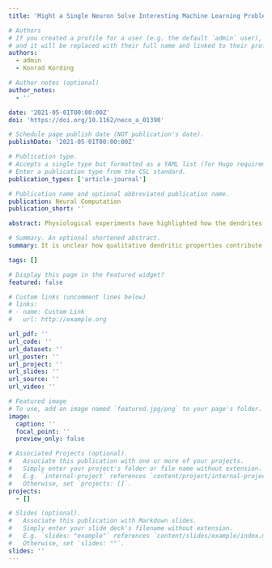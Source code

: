 ```yaml
---
title: 'Might a Single Neuron Solve Interesting Machine Learning Problems Through Successive Computations on Its Dendritic Tree?'

# Authors
# If you created a profile for a user (e.g. the default `admin` user), write the username (folder name) here
# and it will be replaced with their full name and linked to their profile.
authors:
  - admin
  - Konrad Kording

# Author notes (optional)
author_notes:
  - ''

date: '2021-05-01T00:00:00Z'
doi: 'https://doi.org/10.1162/neco_a_01390'

# Schedule page publish date (NOT publication's date).
publishDate: '2021-05-01T00:00:00Z'

# Publication type.
# Accepts a single type but formatted as a YAML list (for Hugo requirements).
# Enter a publication type from the CSL standard.
publication_types: ['article-journal']

# Publication name and optional abbreviated publication name.
publication: Neural Computation
publication_short: ''

abstract: Physiological experiments have highlighted how the dendrites of biological neurons can nonlinearly process distributed synaptic inputs. However, it is unclear how aspects of a dendritic tree, such as its branched morphology or its repetition of presynaptic inputs, determine neural computation beyond this apparent nonlinearity. Here we use a simple model where the dendrite is implemented as a sequence of thresholded linear units. We manipulate the architecture of this model to investigate the impacts of binary branching constraints and repetition of synaptic inputs on neural computation. We find that models with such manipulations can perform well on machine learning tasks, such as Fashion MNIST or Extended MNIST. We find that model performance on these tasks is limited by binary tree branching and dendritic asymmetry and is improved by the repetition of synaptic inputs to different dendritic branches. These computational experiments further neuroscience theory on how different dendritic properties might determine neural computation of clearly defined tasks.

# Summary. An optional shortened abstract.
summary: It is unclear how qualitative dendritic properties contribute to neural computation beyond nonlinearity. We investigate the impact of thee properties in a neuron model derived from an artificial neural network. We find that these properties can negatively and positively impact performance on benchmark computer vision tasks. This opens questions about the potentially beneficial inductive biases that dendritic properties might introduce to a learning and computing model. Previously titled /"Can a Single Neuron Solve MNIST?/"

tags: []

# Display this page in the Featured widget?
featured: false

# Custom links (uncomment lines below)
# links:
# - name: Custom Link
#   url: http://example.org

url_pdf: ''
url_code: ''
url_dataset: ''
url_poster: ''
url_project: ''
url_slides: ''
url_source: ''
url_video: ''

# Featured image
# To use, add an image named `featured.jpg/png` to your page's folder.
image:
  caption: ''
  focal_point: ''
  preview_only: false

# Associated Projects (optional).
#   Associate this publication with one or more of your projects.
#   Simply enter your project's folder or file name without extension.
#   E.g. `internal-project` references `content/project/internal-project/index.md`.
#   Otherwise, set `projects: []`.
projects:
  - []

# Slides (optional).
#   Associate this publication with Markdown slides.
#   Simply enter your slide deck's filename without extension.
#   E.g. `slides: "example"` references `content/slides/example/index.md`.
#   Otherwise, set `slides: ""`.
slides: ''
---
```

